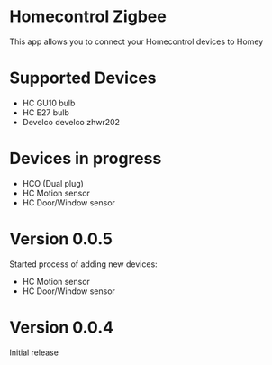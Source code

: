 # Homecontrol Zigbee

This app allows you to connect your Homecontrol devices to Homey

# Supported Devices

* HC GU10 bulb
* HC E27 bulb
* Develco develco zhwr202

# Devices in progress

* HCO (Dual plug)
* HC Motion sensor
* HC Door/Window sensor

# Version 0.0.5
Started process of adding new devices:
* HC Motion sensor
* HC Door/Window sensor

# Version 0.0.4
Initial release

